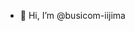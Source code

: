 - 👋 Hi, I’m @busicom-iijima
<!---
busicom-iijima/busicom-iijima is a ✨ special ✨ repository because its `README.md` (this file) appears on your GitHub profile.
You can click the Preview link to take a look at your changes.
--->
